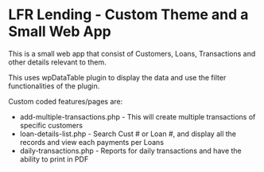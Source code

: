 # LFR Lending - Custom Theme and a Small Web App

This is a small web app that consist of Customers, Loans, Transactions and other details relevant to them.

This uses wpDataTable plugin to display the data and use the filter functionalities of the plugin.

Custom coded features/pages are:
- add-multiple-transactions.php - This will create multiple transactions of specific customers
- loan-details-list.php - Search Cust # or Loan #, and display all the records and view each payments per Loans
- daily-transactions.php - Reports for daily transactions and have the ability to print in PDF